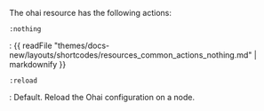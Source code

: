 The ohai resource has the following actions:

`:nothing`

:   {{ readFile "themes/docs-new/layouts/shortcodes/resources_common_actions_nothing.md" | markdownify }}

`:reload`

:   Default. Reload the Ohai configuration on a node.